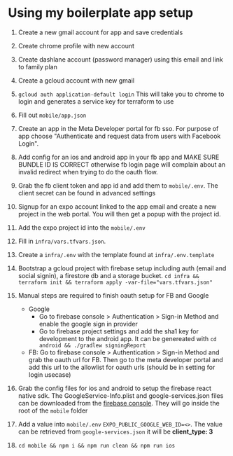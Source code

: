 # Using my boilerplate app setup

1. Create a new gmail account for app and save credentials
2. Create chrome profile with new account
3. Create dashlane account (password manager) using this email and link to family plan
4. Create a gcloud account with new gmail
5. `gcloud auth application-default login` This will take you to chrome to login and generates a service key for terraform to use
6. Fill out `mobile/app.json`
7. Create an app in the Meta Developer portal for fb sso. For purpose of app choose "Authenticate and request data from users with Facebook Login".
8. Add config for an ios and android app in your fb app and MAKE SURE BUNDLE ID IS CORRECT otherwise fb login page will complain about an invalid redirect when trying to do the oauth flow.
9. Grab the fb client token and app id and add them to `mobile/.env`. The client secret can be found in advanced settings
10. Signup for an expo account linked to the app email and create a new project in the web portal. You will then get a popup with the project id.
11. Add the expo project id into the `mobile/.env`
12. Fill in `infra/vars.tfvars.json`.
13. Create a `infra/.env` with the template found at `infra/.env.template`

14. Bootstrap a gcloud project with firebase setup including auth (email and social signin), a firestore db and a storage bucket. `cd infra && terraform init && terraform apply -var-file="vars.tfvars.json"`
15. Manual steps are required to finish oauth setup for FB and Google
    - Google
      - Go to firebase console > Authentication > Sign-in Method and enable the google sign in provider
      - Go to firebase project settings and add the sha1 key for development to the android app. It can be genereated with `cd android && ./gradlew signingReport`
    - FB: Go to firebase console > Authentication > Sign-in Method and grab the oauth url for FB. Then go to the meta developer portal and add this url to the allowlist for oauth urls (should be in setting for login usecase)
16. Grab the config files for ios and android to setup the firebase react native sdk. The GoogleService-Info.plist and google-services.json files can be downloaded from the [firebase console](https://console.firebase.google.com). They will go inside the root of the `mobile` folder
17. Add a value into `mobile/.env` `EXPO_PUBLIC_GOOGLE_WEB_ID=<>`. The value can be retrieved from `google-services.json` it will be **client_type: 3**
18. `cd mobile && npm i && npm run clean && npm run ios`
